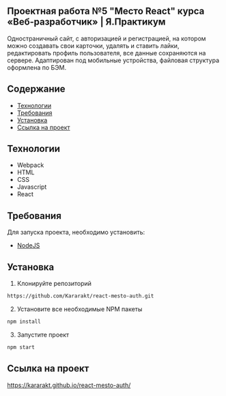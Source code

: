 ## Проектная работа №5 "Место React" курса «Веб‑разработчик» | Я.Практикум
Одностраничный сайт, с авторизацией и регистрацией, на котором можно создавать свои карточки, удалять и ставить лайки, редактировать профиль пользователя, все данные сохраняются на сервере. Адаптирован под мобильные устройства, файловая структура оформлена по БЭМ.

## Содержание
- [Технологии](#технологии)
- [Требования](#требования)
- [Установка](#установка)
- [Ссылка на проект](#cсылка-на-проект)

## Технологии
- Webpack
- HTML
- CSS
- Javascript
- React

## Требования
Для запуска проекта, необходимо установить:
- [NodeJS](https://nodejs.org/en/download)

## Установка
1. Клонируйте репозиторий
```sh
https://github.com/Kararakt/react-mesto-auth.git
```
2. Установите все необходимые NPM пакеты
```sh
npm install
```
3. Запустите проект
```sh
npm start
```
 
## Ссылка на проект
https://kararakt.github.io/react-mesto-auth/
